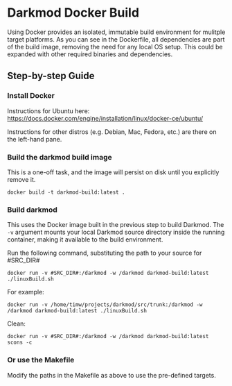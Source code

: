 # Darkmod Docker Build

Using Docker provides an isolated, immutable build environment for mulitple target platforms.  As you can see in the Dockerfile, all dependencies are part of the build image, removing the need for any local OS setup.  This could be expanded with other required binaries and dependencies.

## Step-by-step Guide

### Install Docker
Instructions for Ubuntu here: https://docs.docker.com/engine/installation/linux/docker-ce/ubuntu/

Instructions for other distros (e.g. Debian, Mac, Fedora, etc.) are there on the left-hand pane.

### Build the darkmod build image

This is a one-off task, and the image will persist on disk until you explicitly remove it.

    docker build -t darkmod-build:latest .

### Build darkmod

This uses the Docker image built in the previous step to build Darkmod.  The `-v` argument mounts your local Darkmod source directory inside the running container, making it available to the build environment.

Run the following command, substituting the path to your source for #SRC_DIR#

    docker run -v #SRC_DIR#:/darkmod -w /darkmod darkmod-build:latest ./linuxBuild.sh

For example:

    docker run -v /home/timw/projects/darkmod/src/trunk:/darkmod -w /darkmod darkmod-build:latest ./linuxBuild.sh

Clean:

    docker run -v #SRC_DIR#:/darkmod -w /darkmod darkmod-build:latest scons -c

### Or use the Makefile

Modify the paths in the Makefile as above to use the pre-defined targets.
